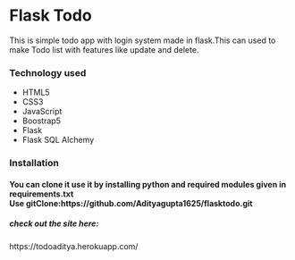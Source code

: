 <h1>Flask Todo</h1>
<p>This is simple todo app with login system made in flask.This can used to make Todo list with features like update and delete.</p>
<h3>Technology used</h3>
<ul>
<li>HTML5</li>
<li>CSS3</li>
<li>JavaScript</li>
<li>Boostrap5</li>
<li>Flask</li>
<li>Flask SQL Alchemy</li>
</ul>
<h3>Installation</h3>
<p></p>
<h4>You can clone it use it by installing python and required modules given in requirements.txt<br>
Use gitClone:https://github.com/Adityagupta1625/flasktodo.git
</h4>

<h5>check out the site here:</h5>
https://todoaditya.herokuapp.com/
